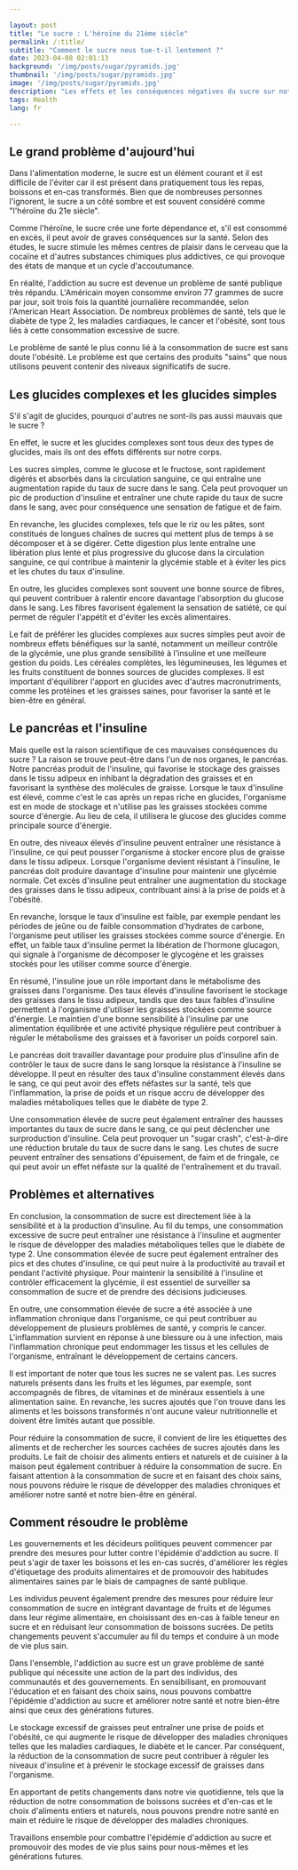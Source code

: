 ```yaml
---

layout: post 
title: "Le sucre : L'héroïne du 21ème siècle"
permalink: /:title/ 
subtitle: "Comment le sucre nous tue-t-il lentement ?"
date: 2023-04-08 02:01:13 
background: '/img/posts/sugar/pyramids.jpg'
thumbnail: '/img/posts/sugar/pyramids.jpg'
image: '/img/posts/sugar/pyramids.jpg'
description: "Les effets et les conséquences négatives du sucre sur notre corps, en bref. Comment l'éviter et comment résoudre le problème."
tags: Health
lang: fr

---
```



## Le grand problème d'aujourd'hui

Dans l'alimentation moderne, le sucre est un élément courant et il est difficile de l'éviter car il est présent dans pratiquement tous les repas, boissons et en-cas transformés. Bien que de nombreuses personnes l'ignorent, le sucre a un côté sombre et est souvent considéré comme "l'héroïne du 21e siècle".

Comme l'héroïne, le sucre crée une forte dépendance et, s'il est consommé en excès, il peut avoir de graves conséquences sur la santé. Selon des études, le sucre stimule les mêmes centres de plaisir dans le cerveau que la cocaïne et d'autres substances chimiques plus addictives, ce qui provoque des états de manque et un cycle d'accoutumance.

En réalité, l'addiction au sucre est devenue un problème de santé publique très répandu. L'Américain moyen consomme environ 77 grammes de sucre par jour, soit trois fois la quantité journalière recommandée, selon l'American Heart Association. De nombreux problèmes de santé, tels que le diabète de type 2, les maladies cardiaques, le cancer et l'obésité, sont tous liés à cette consommation excessive de sucre.

Le problème de santé le plus connu lié à la consommation de sucre est sans doute l'obésité. Le problème est que certains des produits "sains" que nous utilisons peuvent contenir des niveaux significatifs de sucre.

## Les glucides complexes et les glucides simples

S'il s'agit de glucides, pourquoi d'autres ne sont-ils pas aussi mauvais que le sucre ?

En effet, le sucre et les glucides complexes sont tous deux des types de glucides, mais ils ont des effets différents sur notre corps.

Les sucres simples, comme le glucose et le fructose, sont rapidement digérés et absorbés dans la circulation sanguine, ce qui entraîne une augmentation rapide du taux de sucre dans le sang. Cela peut provoquer un pic de production d'insuline et entraîner une chute rapide du taux de sucre dans le sang, avec pour conséquence une sensation de fatigue et de faim.

En revanche, les glucides complexes, tels que le riz ou les pâtes, sont constitués de longues chaînes de sucres qui mettent plus de temps à se décomposer et à se digérer. Cette digestion plus lente entraîne une libération plus lente et plus progressive du glucose dans la circulation sanguine, ce qui contribue à maintenir la glycémie stable et à éviter les pics et les chutes du taux d'insuline.

En outre, les glucides complexes sont souvent une bonne source de fibres, qui peuvent contribuer à ralentir encore davantage l'absorption du glucose dans le sang. Les fibres favorisent également la sensation de satiété, ce qui permet de réguler l'appétit et d'éviter les excès alimentaires.

Le fait de préférer les glucides complexes aux sucres simples peut avoir de nombreux effets bénéfiques sur la santé, notamment un meilleur contrôle de la glycémie, une plus grande sensibilité à l'insuline et une meilleure gestion du poids. Les céréales complètes, les légumineuses, les légumes et les fruits constituent de bonnes sources de glucides complexes. Il est important d'équilibrer l'apport en glucides avec d'autres macronutriments, comme les protéines et les graisses saines, pour favoriser la santé et le bien-être en général.

## Le pancréas et l'insuline

Mais quelle est la raison scientifique de ces mauvaises conséquences du sucre ? La raison se trouve peut-être dans l'un de nos organes, le pancréas. Notre pancréas produit de l'insuline, qui favorise le stockage des graisses dans le tissu adipeux en inhibant la dégradation des graisses et en favorisant la synthèse des molécules de graisse. Lorsque le taux d'insuline est élevé, comme c'est le cas après un repas riche en glucides, l'organisme est en mode de stockage et n'utilise pas les graisses stockées comme source d'énergie. Au lieu de cela, il utilisera le glucose des glucides comme principale source d'énergie.

En outre, des niveaux élevés d'insuline peuvent entraîner une résistance à l'insuline, ce qui peut pousser l'organisme à stocker encore plus de graisse dans le tissu adipeux. Lorsque l'organisme devient résistant à l'insuline, le pancréas doit produire davantage d'insuline pour maintenir une glycémie normale. Cet excès d'insuline peut entraîner une augmentation du stockage des graisses dans le tissu adipeux, contribuant ainsi à la prise de poids et à l'obésité.

En revanche, lorsque le taux d'insuline est faible, par exemple pendant les périodes de jeûne ou de faible consommation d'hydrates de carbone, l'organisme peut utiliser les graisses stockées comme source d'énergie. En effet, un faible taux d'insuline permet la libération de l'hormone glucagon, qui signale à l'organisme de décomposer le glycogène et les graisses stockés pour les utiliser comme source d'énergie.

En résumé, l'insuline joue un rôle important dans le métabolisme des graisses dans l'organisme. Des taux élevés d'insuline favorisent le stockage des graisses dans le tissu adipeux, tandis que des taux faibles d'insuline permettent à l'organisme d'utiliser les graisses stockées comme source d'énergie. Le maintien d'une bonne sensibilité à l'insuline par une alimentation équilibrée et une activité physique régulière peut contribuer à réguler le métabolisme des graisses et à favoriser un poids corporel sain.

Le pancréas doit travailler davantage pour produire plus d'insuline afin de contrôler le taux de sucre dans le sang lorsque la résistance à l'insuline se développe. Il peut en résulter des taux d'insuline constamment élevés dans le sang, ce qui peut avoir des effets néfastes sur la santé, tels que l'inflammation, la prise de poids et un risque accru de développer des maladies métaboliques telles que le diabète de type 2.

Une consommation élevée de sucre peut également entraîner des hausses importantes du taux de sucre dans le sang, ce qui peut déclencher une surproduction d'insuline. Cela peut provoquer un "sugar crash", c'est-à-dire une réduction brutale du taux de sucre dans le sang. Les chutes de sucre peuvent entraîner des sensations d'épuisement, de faim et de fringale, ce qui peut avoir un effet néfaste sur la qualité de l'entraînement et du travail.

## Problèmes et alternatives

En conclusion, la consommation de sucre est directement liée à la sensibilité et à la production d'insuline. Au fil du temps, une consommation excessive de sucre peut entraîner une résistance à l'insuline et augmenter le risque de développer des maladies métaboliques telles que le diabète de type 2. Une consommation élevée de sucre peut également entraîner des pics et des chutes d'insuline, ce qui peut nuire à la productivité au travail et pendant l'activité physique. Pour maintenir la sensibilité à l'insuline et contrôler efficacement la glycémie, il est essentiel de surveiller sa consommation de sucre et de prendre des décisions judicieuses.

En outre, une consommation élevée de sucre a été associée à une inflammation chronique dans l'organisme, ce qui peut contribuer au développement de plusieurs problèmes de santé, y compris le cancer. L'inflammation survient en réponse à une blessure ou à une infection, mais l'inflammation chronique peut endommager les tissus et les cellules de l'organisme, entraînant le développement de certains cancers.

Il est important de noter que tous les sucres ne se valent pas. Les sucres naturels présents dans les fruits et les légumes, par exemple, sont accompagnés de fibres, de vitamines et de minéraux essentiels à une alimentation saine. En revanche, les sucres ajoutés que l'on trouve dans les aliments et les boissons transformés n'ont aucune valeur nutritionnelle et doivent être limités autant que possible.

Pour réduire la consommation de sucre, il convient de lire les étiquettes des aliments et de rechercher les sources cachées de sucres ajoutés dans les produits. Le fait de choisir des aliments entiers et naturels et de cuisiner à la maison peut également contribuer à réduire la consommation de sucre. En faisant attention à la consommation de sucre et en faisant des choix sains, nous pouvons réduire le risque de développer des maladies chroniques et améliorer notre santé et notre bien-être en général.

## Comment résoudre le problème

Les gouvernements et les décideurs politiques peuvent commencer par prendre des mesures pour lutter contre l'épidémie d'addiction au sucre. Il peut s'agir de taxer les boissons et les en-cas sucrés, d'améliorer les règles d'étiquetage des produits alimentaires et de promouvoir des habitudes alimentaires saines par le biais de campagnes de santé publique.

Les individus peuvent également prendre des mesures pour réduire leur consommation de sucre en intégrant davantage de fruits et de légumes dans leur régime alimentaire, en choisissant des en-cas à faible teneur en sucre et en réduisant leur consommation de boissons sucrées. De petits changements peuvent s'accumuler au fil du temps et conduire à un mode de vie plus sain.

Dans l'ensemble, l'addiction au sucre est un grave problème de santé publique qui nécessite une action de la part des individus, des communautés et des gouvernements. En sensibilisant, en promouvant l'éducation et en faisant des choix sains, nous pouvons combattre l'épidémie d'addiction au sucre et améliorer notre santé et notre bien-être ainsi que ceux des générations futures.

Le stockage excessif de graisses peut entraîner une prise de poids et l'obésité, ce qui augmente le risque de développer des maladies chroniques telles que les maladies cardiaques, le diabète et le cancer. Par conséquent, la réduction de la consommation de sucre peut contribuer à réguler les niveaux d'insuline et à prévenir le stockage excessif de graisses dans l'organisme.

En apportant de petits changements dans notre vie quotidienne, tels que la réduction de notre consommation de boissons sucrées et d'en-cas et le choix d'aliments entiers et naturels, nous pouvons prendre notre santé en main et réduire le risque de développer des maladies chroniques.

Travaillons ensemble pour combattre l'épidémie d'addiction au sucre et promouvoir des modes de vie plus sains pour nous-mêmes et les générations futures.